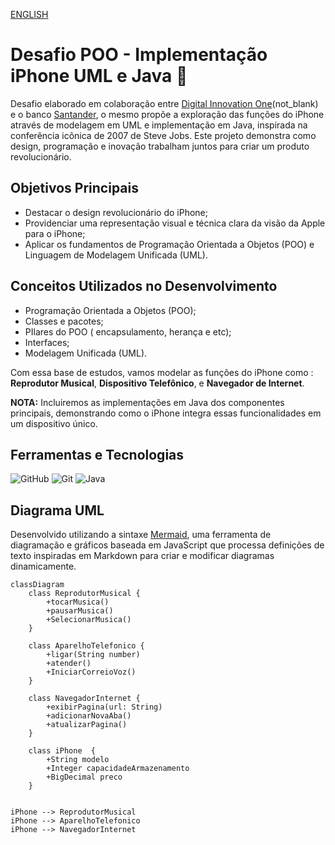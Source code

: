 [ENGLISH](https://github.com/CaioAntonioJava/desafio-dio-iphone-uml/blob/main/README.en.md)
# Desafio POO - Implementação iPhone UML e Java 📱

Desafio elaborado em colaboração entre [Digital Innovation One](https://www.dio.me/)(not_blank) e o banco [Santander](https://www.santander.com.br/), o mesmo propõe a exploração das funções do iPhone através de modelagem em UML e implementação em Java, inspirada na conferência icônica de 2007 de Steve Jobs. Este projeto demonstra como design, programação e inovação trabalham juntos para criar um produto revolucionário.

## **Objetivos Principais**

- Destacar o design revolucionário do iPhone;
- Providenciar uma representação visual e técnica clara da visão da Apple para o iPhone;
- Aplicar os fundamentos de Programação Orientada a Objetos (POO) e Linguagem de Modelagem Unificada (UML).

## **Conceitos Utilizados no Desenvolvimento**

- Programação Orientada a Objetos (POO);
- Classes e pacotes;
- PIlares do POO ( encapsulamento, herança e etc);
- Interfaces;
- Modelagem Unificada (UML).

Com essa base de estudos, vamos modelar as funções do iPhone como :
**Reprodutor Musical**, 
**Dispositivo Telefônico**,
e **Navegador de Internet**.

**NOTA:** Incluiremos as implementações em Java dos componentes principais, demonstrando como o iPhone integra essas funcionalidades em um dispositivo único.

## Ferramentas e Tecnologias
![GitHub](https://img.shields.io/badge/GitHub-000?style=for-the-badge&logo=github&logoColor=30A3DC)
![Git](https://img.shields.io/badge/Git-000?style=for-the-badge&logo=git&logoColor=E94D5F)
![Java](https://img.shields.io/badge/Java-000?style=for-the-badge&logo=openjdk&logoColor=ED8B00)
 
## Diagrama UML
Desenvolvido utilizando a sintaxe [Mermaid](https://mermaid.js.org/), uma ferramenta de diagramação e gráficos baseada em JavaScript que processa definições de texto inspiradas em Markdown para criar e modificar diagramas dinamicamente.

```mermaid
classDiagram
    class ReprodutorMusical {
        +tocarMusica()
        +pausarMusica()
        +SelecionarMusica()
    }

    class AparelhoTelefonico {
        +ligar(String number)
        +atender()
        +IniciarCorreioVoz()
    }

    class NavegadorInternet {
        +exibirPagina(url: String)
        +adicionarNovaAba()
        +atualizarPagina()
    }

    class iPhone  {
        +String modelo
        +Integer capacidadeArmazenamento
        +BigDecimal preco
    }


iPhone --> ReprodutorMusical
iPhone --> AparelhoTelefonico
iPhone --> NavegadorInternet
```
